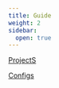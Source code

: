 ```yaml
---
title: Guide
weight: 2
sidebar:
  open: true
---
```

<!--
{{< cards >}}
  {{< card url="project-structure" title="Project Structure" icon="document-duplicate" >}}
  {{< card url="configuration" title="Configuration" icon="adjustments-vertical" >}}
{{< /cards >}}
-->

[ProjectS](project-structure) 

[Configs](configuration)
